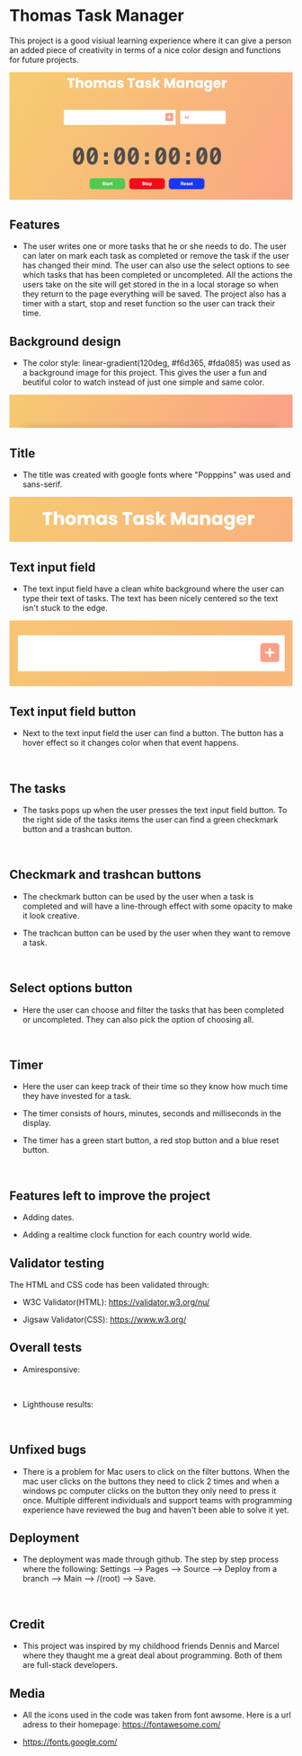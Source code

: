 # Thomas Task Manager

This project is a good visiual learning experience where it can give a person an added piece of creativity in terms of a nice color design and functions for future projects.

![task_manager](./assets/images/task_manager.png)

## Features

* The user writes one or more tasks that he or she needs to do. The user can later on mark each task as completed or remove the task if the user has changed their mind. The user can also use the select options to see which tasks that has been completed or uncompleted. All the actions the users take on the site will get stored in the in a local storage so when they return to the page everything will be saved. The project also has a timer with a start, stop and reset function so the user can track their time.

## Background design

* The color style: linear-gradient(120deg, #f6d365, #fda085) was used as a background image for this project. This gives the user a fun and beutiful color to watch instead of just one simple and same color.

![background_color](./assets/images/background_color.png)

## Title

* The title was created with google fonts where "Popppins" was used and sans-serif.

![title_taskmanager](./assets/images/title_taskmanager.png)

## Text input field

* The text input field have a clean white background where the user can type their text of tasks. The text has been nicely centered so the text isn't stuck to the edge.

![textinput_field](./assets/images/textinput_field.png)

## Text input field button

* Next to the text input field the user can find a button. The button has a hover effect so it changes color when that event happens.

![]()

## The tasks

* The tasks pops up when the user presses the text input field button. To the right side of the tasks items the user can find a green checkmark button and a trashcan button.

![]()

## Checkmark and trashcan buttons

* The checkmark button can be used by the user when a task is completed and will have a line-through effect with some opacity to make it look creative.

* The trachcan button can be used by the user when they want to remove a task.

![]()

## Select options button

* Here the user can choose and filter the tasks that has been completed or uncompleted. They can also pick the option of choosing all.

![]()

## Timer

* Here the user can keep track of their time so they know how much time they have invested for a task.

* The timer consists of hours, minutes, seconds and milliseconds in the display.

* The timer has a green start button, a red stop button and a blue reset button.

![]()

## Features left to improve the project

* Adding dates.

* Adding a realtime clock function for each country world wide.

## Validator testing

The HTML and CSS code has been validated through:

* W3C Validator(HTML): https://validator.w3.org/nu/

* Jigsaw Validator(CSS): https://www.w3.org/

## Overall tests

* Amiresponsive:

![]()

* Lighthouse results:

![]()

## Unfixed bugs

* There is a problem for Mac users to click on the filter buttons. When the mac user clicks on the buttons they need to click 2 times and when a windows pc computer clicks on the button they only need to press it once. Multiple different individuals and support teams with programming experience have reviewed the bug and haven't been able to solve it yet.

## Deployment

* The deployment was made through github. The step by step process where the following: Settings --> Pages --> Source --> Deploy from a branch --> Main --> /(root) --> Save.

![]()

## Credit

* This project was inspired by my childhood friends Dennis and Marcel where they thaught me a great deal about programming. Both of them are full-stack developers.

## Media

* All the icons used in the code was taken from font awsome. Here is a url adress to their homepage: https://fontawesome.com/

* https://fonts.google.com/
